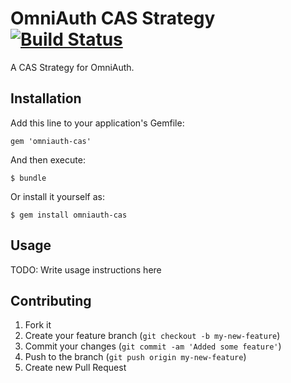 # OmniAuth CAS Strategy [![Build Status](http://travis-ci.org/dlindahl/omniauth-cas.png?branch=master)](http://travis-ci.org/dlindahl/omniauth-cas)

A CAS Strategy for OmniAuth.

## Installation

Add this line to your application's Gemfile:

    gem 'omniauth-cas'

And then execute:

    $ bundle

Or install it yourself as:

    $ gem install omniauth-cas

## Usage

TODO: Write usage instructions here

## Contributing

1. Fork it
2. Create your feature branch (`git checkout -b my-new-feature`)
3. Commit your changes (`git commit -am 'Added some feature'`)
4. Push to the branch (`git push origin my-new-feature`)
5. Create new Pull Request
